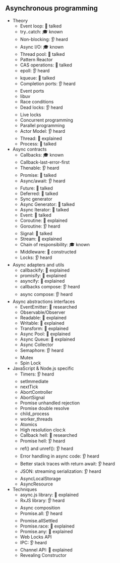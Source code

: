 ## Asynchronous programming

- Theory
  - Event loop: 📢 talked
  - try..catch: 🎓 known
  - Non-blocking: 👂 heard
  - Async I/O: 🎓 known
  - Thread pool: 📢 talked
  - Pattern Reactor
  - CAS operations: 📢 talked
  - epoll: 👂 heard
  - kqueue: 📢 talked
  - Completion ports: 👂 heard
  - Event ports
  - libuv
  - Race conditions
  - Dead locks: 👂 heard
  - Live locks
  - Concurrent programming
  - Parallel programming
  - Actor Model: 👂 heard
  - Thread: 🙋 explained
  - Process: 📢 talked
- Async contracts
  - Callbacks: 🎓 known
  - Callback-last-error-first
  - Thenable: 👂 heard
  - Promise: 📢 talked
  - Async/await: 👂 heard
  - Future: 📢 talked
  - Deferred: 📢 talked
  - Sync generator
  - Async Generator: 📢 talked
  - Async Iterator: 📢 talked
  - Event: 📢 talked
  - Coroutine: 🙋 explained
  - Goroutine: 👂 heard
  - Signal: 📢 talked
  - Stream: 🙋 explained
  - Chain of responsibility: 🎓 known
  - Middleware: 🚀 constructed
  - Locks: 👂 heard
- Async adapters and utils
  - callbackify: 🙋 explained
  - promisify: 🙋 explained
  - asyncify: 🙋 explained
  - callbacks compose: 👂 heard
  - async compose: 👂 heard
- Async abstractions interfaces
  - EventEmitter: 🔬 researched
  - Observable/Observer
  - Readable: 🙋 explained
  - Writable: 🙋 explained
  - Transform: 🙋 explained
  - Async Pool: 🙋 explained
  - Async Queue: 🙋 explained
  - Async Collector
  - Semaphore: 👂 heard
  - Mutex
  - Spin Lock
- JavaScript & Node.js specific
  - Timers: 👂 heard
  - setImmediate
  - nextTick
  - AbortController
  - AbortSignal
  - Promise unhandled rejection
  - Promise double resolve
  - child_process
  - worker_threads
  - Atomics
  - High resolution cloc:k
  - Callback hell: 🔬 researched
  - Promise hell: 👂 heard
  - ref() and unref(): 👂 heard
  - Error handling in async code: 👂 heard
  - Better stack traces with return await: 👂 heard
  - JSON: streaming serialization: 👂 heard
  - AsyncLocalStorage
  - AsyncResource
- Techniques
  - async.js library: 🙋 explained
  - RxJS library: 👂 heard
  - Async composition
  - Promise.all: 👂 heard
  - Promise.allSettled
  - Promise.race: 🙋 explained
  - Promise.any: 🙋 explained
  - Web Locks API
  - IPC: 👂 heard
  - Channel API: 🙋 explained
  - Revealing Constructor
